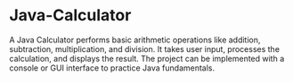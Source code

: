 # Java-Calculator
A Java Calculator performs basic arithmetic operations like addition, subtraction, multiplication, and division. It takes user input, processes the calculation, and displays the result. The project can be implemented with a console or GUI interface to practice Java fundamentals.
